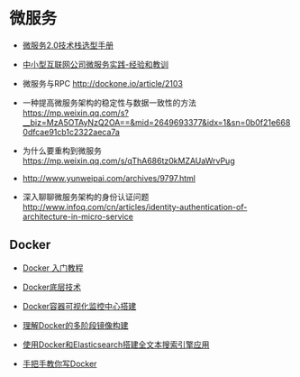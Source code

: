 # 微服务

- [微服务2.0技术栈选型手册](https://mp.weixin.qq.com/s/OloZhn2pwfIrOQit_8jefA)
- [中小型互联网公司微服务实践-经验和教训](http://www.ityouknow.com/springcloud/2017/10/19/micro-service-practice.html)
- 微服务与RPC http://dockone.io/article/2103
- 一种提高微服务架构的稳定性与数据一致性的方法 https://mp.weixin.qq.com/s?__biz=MzA5OTAyNzQ2OA==&mid=2649693377&idx=1&sn=0b0f21e6680dfcae91cb1c2322aeca7a
- 为什么要重构到微服务 https://mp.weixin.qq.com/s/qThA686tz0kMZAUaWrvPug
- http://www.yunweipai.com/archives/9797.html

- 深入聊聊微服务架构的身份认证问题 http://www.infoq.com/cn/articles/identity-authentication-of-architecture-in-micro-service

## Docker

- [Docker 入门教程](https://mp.weixin.qq.com/s/S64K5cIONsJ6MwptBaMcfg)

- [Docker底层技术](https://www.jianshu.com/p/7a1ce51a0eba)
- [Docker容器可视化监控中心搭建](https://www.jianshu.com/p/9e47ffaf5e31)
- [理解Docker的多阶段镜像构建](https://tonybai.com/2017/11/11/multi-stage-image-build-in-docker/)
- [使用Docker和Elasticsearch搭建全文本搜索引擎应用](https://juejin.im/entry/5a8ccac36fb9a0636324224d)
- [手把手教你写Docker](https://mp.weixin.qq.com/s?__biz=MzIxMjAzMDA1MQ==&mid=2648946038&idx=1&sn=a020e98c8dcc3ab69af02db3b5312ba4&chksm=8f5b527ab82cdb6c381276bafe504b56be4e91fb9aa9a0729c34fdbb79e12d4ce52ecf45ae7f#rd)
